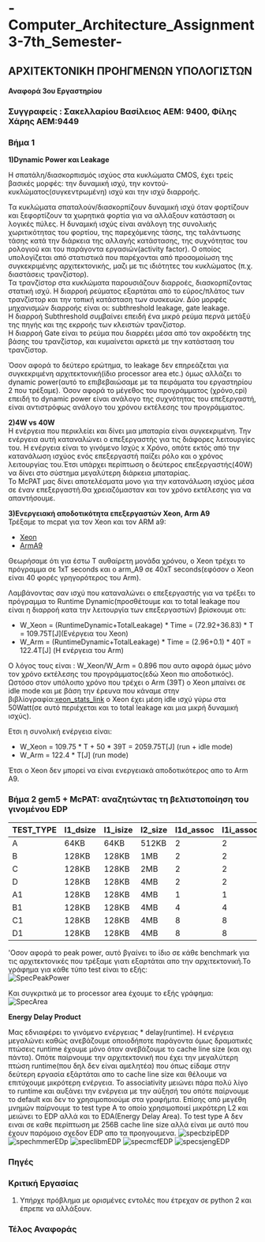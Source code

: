 # -Computer_Architecture_Assignment3-7th_Semester-
## ΑΡΧΙΤΕΚΤΟΝΙΚΗ ΠΡΟΗΓΜΕΝΩΝ ΥΠΟΛΟΓΙΣΤΩΝ

#### Αναφορά 3ου Εργαστηρίου 

### Συγγραφείς : Σακελλαρίου Βασίλειος ΑΕΜ: 9400, Φίλης Χάρης ΑΕΜ:9449


### Βήμα 1 


**1)Dynamic Power και Leakage**</br>

Η σπατάλη/διασκορπισμός ισχύος στα κυκλώματα CMOS, έχει τρείς βασικές μορφές: την δυναμική ισχύ, την κοντού-κυκλώματος(συγκεντρωμένη) ισχύ και την ισχύ διαρροής.</br>

Τα κυκλώματα σπαταλούν/διασκορπίζουν δυναμική ισχύ όταν φορτίζουν και ξεφορτίζουν τα χωρητικά φορτία για να αλλάξουν κατάσταση οι λογικές πύλες. Η δυναμική ισχύς είναι ανάλογη της συνολικής χωριτικότητας του φορτίου, της παρεχόμενης τάσης, της ταλάντωσης τάσης κατά την διάρκεια της αλλαγής κατάστασης, της συχνότητας του ρολογιού και του παράγοντα εργασιών(activity factor). O οποίος υπολογίζεται από στατιστικά που παρέχονται από προσομοίωση της συγκεκριμένης αρχιτεκτονικής, μαζι με τις ιδιότητες του κυκλώματος (π.χ. διαστάσεις τρανζίστορ).</br>
Τα τρανζίστορ στα κυκλώματα παρουσιάζουν διαρροές, διασκορπίζοντας στατική ισχύ. Η διαρροή ρεύματος εξαρτάται από το εύρος/πλάτος των τρανζίστορ και την τοπική κατάσταση των συσκευών. Δύο μορφές μηχανισμών διαρροής είναι οι: subthreshold leakage, gate leakage. </br>
Η διαρροή Subthreshold συμβαίνει  επειδή ένα μικρό ρεύμα περνά μετάξύ της πηγής και της εκρροής των κλειστών τρανζίστορ.</br>
Η διαρροή Gate είναι το ρεύμα που διαρρέει μέσα από τον ακροδέκτη της βάσης του τρανζίστορ, και κυμαίνεται αρκετά με την κατάσταση του τρανζίστορ.

Όσον αφορά το δεύτερο ερώτημα, το leakage δεν επηρεάζεται για συγκεκριμένη αρχιτεκτονική(ίδιο processor area etc.) όμως αλλάζει το dynamic power(αυτό το επιβεβαιώσαμε με τα πειράματα του εργαστηρίου 2 που τρέξαμε). Όσον αφορά το μέγεθος του προγράμματος (χρόνο,cpi) επειδή το dynamic power είναι ανάλογο της συχνότητας του επεξεργαστή, είναι αντιστρόφως ανάλογο του χρόνου εκτέλεσης του προγράμματος.

**2)4W vs 40W**</br>
Η ενέργεια που περικλείει και δίνει μια μπαταρία είναι συγκεκριμένη. Την ενέργεια αυτή καταναλώνει ο επεξεργαστής για τις διάφορες λειτουργίες του. Η ενέργεια είναι το γινόμενο Ισχύς x Χρόνο, οπότε εκτός από την κατανάλωση ισχύος ενός επεξεργαστή παίζει ρόλο και ο χρόνος λειτουργίας του.Έτσι υπάρχει περίπτωση ο δεύτερος επεξεργαστής(40W) να δίνει στο σύστημα μεγαλύτερη διάρκεια μπαταρίας.</br>
Το McPAT μας δίνει αποτελέσματα μονο για την κατανάλωση ισχύος μέσα σε έναν επεξεργαστή.Θα χρειαζόμασταν και τον χρόνο εκτέλεσης για να απαντήσουμε.

**3)Ενεργειακή αποδοτικότητα επεξεργαστών Xeon, Arm A9** </br>
Τρέξαμε το mcpat για τον Xeon και τον ARM a9:
  * [Xeon](https://github.com/harryfilis/Computer_Architecture_Assignment3-7th_Semester/blob/master/mcpat_output_txt/Xeon.txt)
  * [ArmA9](https://github.com/harryfilis/Computer_Architecture_Assignment3-7th_Semester/blob/master/mcpat_output_txt/arm_A9.txt)</br>

Θεωρήσαμε ότι για έστω Τ αυθαίρετη μονάδα χρόνου, ο Xeon τρέχει το πρόγραμμα σε 1xT seconds και ο arm_A9 σε 40xT seconds(εφόσον ο Xeon είναι 40 φορές γρηγορότερος του Arm).</br>

Λαμβάνοντας σαν ισχύ που καταναλώνει ο επεξεργαστής για να τρέξει το πρόγραμμα το Runtime Dynamic(προσθέτουμε και το total leakage που είναι η διαρροή κατα την λειτουργία των επεξεργαστών) βρίσκουμε οτι:</br>
    
   * W_Xeon = (RuntimeDynamic+TotalLeakage) * Time = (72.92+36.83) * T  =  109.75T[J](Ενέργεια του Xeon)</br>
   * W_Arm = (RuntimeDynamic+TotalLeakage) * Time = (2.96+0.1) * 40T = 122.4T[J] (Η ενέργεια του Arm)</br>

O λόγος τους είναι : W_Xeon/W_Arm = 0.896 που αυτο αφορά όμως μόνο τον χρόνο εκτέλεσης του προγράμματος(εδώ Xeon πιο αποδοτικός).</br>
Ωστόσο στον υπόλοιπο χρόνο που τρέχει ο Arm (39Τ) ο Xeon μπαίνει σε idle mode και με βάση την έρευνα που κάναμε στην βιβλίογραφία:[xeon_stats_link](https://techreport.com/news/13036/new-xeons-bring-dramatically-lower-idle-power/) o Xeon έχει μέση idle ισχύ γύρω στα 50Watt(σε αυτό περιέχεται και το total leakage και μια μικρή δυναμική ισχύς).</br>

Ετσι η συνολική ενέργεια είναι:</br>
    
   * W_Xeon = 109.75 * Τ + 50 * 39T =  2059.75T[J] (run + idle mode)</br>
   * W_Arm  = 122.4 * Τ[J]  (run mode)</br>

Έτσι ο Xeon δεν μπορεί να είναι ενεργειακά αποδοτικότερος απο το Arm Α9.</br>

### Βήμα 2 gem5 + McPAT: αναζητώντας τη βελτιστοποίηση του γινομένου EDP


| TEST_TYPE | l1_dsize | l1_isize | l2_size | l1d_assoc | l1i_assoc | l2_assoc | cacheline_size |
|-|-|-|-|-|-|-|-|
| A | 64KB | 64KB | 512KB | 2 | 2 | 8 | 256 | 
| B | 128KB | 128KB | 1MB | 2 | 2 | 8 | 256 | 
| C | 128KB | 128KB | 2MB | 2 | 2 | 8 | 256 |
| D | 128KB | 128KB | 4MB | 2 | 2 | 8 | 256 |
| A1 | 128KB | 128KB | 4MB | 1 | 1 | 8 | 256 |
| B1 | 128KB | 128KB | 4MB | 4 | 4 | 8 | 256 | 
| C1 | 128KB | 128KB | 4MB | 8 | 8 | 8 | 256 |
| D1 | 128KB | 128KB | 4MB | 8 | 8 | 16| 256 |


'Oσον αφορά το peak power, αυτό βγαίνει το ίδιο σε κάθε benchmark για τις αρχιτεκτονικές που τρέξαμε γιατι εξαρτάται απο την αρχιτεκτονική.Το γράφημα για κάθε τύπο test είναι το εξής:</br>
![SpecPeakPower](https://github.com/harryfilis/Computer_Architecture_Assignment3-7th_Semester/blob/master/peak_power.png)

Kαι συγκριτικά με το processor area έχουμε το εξής γράφημα:</br>
![SpecArea](https://github.com/harryfilis/Computer_Architecture_Assignment3-7th_Semester/blob/master/area.png)

**Εnergy Delay Product**

Μας εδνιαφέρει το γινόμενο ενέργειας * delay(runtime). Η ενέργεια μεγαλώνει καθώς ανεβάζουμε οποιοδήποτε παράγοντα όμως δραματικές πτώσεις runtime έχουμε μόνο όταν ανεβάζουμε το cache line size (και οχι πάντα). Οπότε παίρνουμε την αρχιτεκτονική που έχει την μεγαλύτερη πτώση runtime(που δηλ δεν είναι αμελητέα) που όπως είδαμε στην δεύτερη εργασία εξάρτάται απο το cache line size  και θέλουμε να επιτύχουμε μικρότερη ενέργεια.
Το associativity μειώνει πάρα πολύ λίγο το runtime και αυξάνει την ενέργεια με την αύξησή του οπότε παίρνουμε το default και δεν το χρησιμοποιούμε στα γραφήμτα.
Επίσης από μεγέθη μνημών παίρνουμε το test type A το οποίο χρησιμοποιεί μικρότερη L2 και μειώνει το EDP αλλά και το EDA(Energy Delay Area).
To test type A δεν ειναι σε καθε περίπτωση με 256B cache line size αλλά είναι με αυτό που έχουν παρόμοιο σχεδον EDP απο τα προηγουμενα.
![specbzipEDP](https://github.com/harryfilis/Computer_Architecture_Assignment3-7th_Semester/blob/master/EDP%20plots/specbzipEDP.png)
![spechmmerEDp](https://github.com/harryfilis/Computer_Architecture_Assignment3-7th_Semester/blob/master/EDP%20plots/spechmmerEDP.png)
![speclibmEDP](https://github.com/harryfilis/Computer_Architecture_Assignment3-7th_Semester/blob/master/EDP%20plots/speclibmEDP.png)
![specmcfEDP](https://github.com/harryfilis/Computer_Architecture_Assignment3-7th_Semester/blob/master/EDP%20plots/specmcfEDP.png)
![specsjengEDP](https://github.com/harryfilis/Computer_Architecture_Assignment3-7th_Semester/blob/master/EDP%20plots/specsjengEDP.png)
### Πηγές 



### Κριτική Εργασίας

1. Υπήρχε πρόβλημα με ορισμένες εντολές που έτρεχαν σε python 2 και έπρεπε να αλλάξουν.

### Τέλος Αναφοράς 

